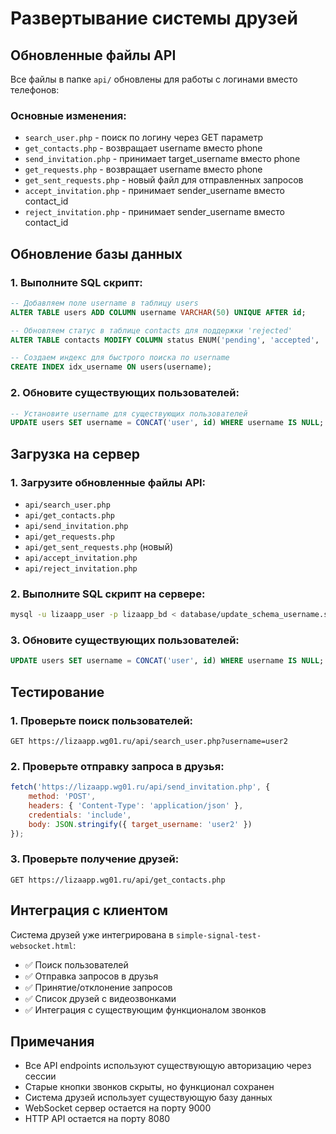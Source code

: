 # Развертывание системы друзей

## Обновленные файлы API

Все файлы в папке `api/` обновлены для работы с логинами вместо телефонов:

### Основные изменения:
- `search_user.php` - поиск по логину через GET параметр
- `get_contacts.php` - возвращает username вместо phone
- `send_invitation.php` - принимает target_username вместо phone
- `get_requests.php` - возвращает username вместо phone
- `get_sent_requests.php` - новый файл для отправленных запросов
- `accept_invitation.php` - принимает sender_username вместо contact_id
- `reject_invitation.php` - принимает sender_username вместо contact_id

## Обновление базы данных

### 1. Выполните SQL скрипт:
```sql
-- Добавляем поле username в таблицу users
ALTER TABLE users ADD COLUMN username VARCHAR(50) UNIQUE AFTER id;

-- Обновляем статус в таблице contacts для поддержки 'rejected'
ALTER TABLE contacts MODIFY COLUMN status ENUM('pending', 'accepted', 'rejected') DEFAULT 'pending';

-- Создаем индекс для быстрого поиска по username
CREATE INDEX idx_username ON users(username);
```

### 2. Обновите существующих пользователей:
```sql
-- Установите username для существующих пользователей
UPDATE users SET username = CONCAT('user', id) WHERE username IS NULL;
```

## Загрузка на сервер

### 1. Загрузите обновленные файлы API:
- `api/search_user.php`
- `api/get_contacts.php`
- `api/send_invitation.php`
- `api/get_requests.php`
- `api/get_sent_requests.php` (новый)
- `api/accept_invitation.php`
- `api/reject_invitation.php`

### 2. Выполните SQL скрипт на сервере:
```bash
mysql -u lizaapp_user -p lizaapp_bd < database/update_schema_username.sql
```

### 3. Обновите существующих пользователей:
```sql
UPDATE users SET username = CONCAT('user', id) WHERE username IS NULL;
```

## Тестирование

### 1. Проверьте поиск пользователей:
```
GET https://lizaapp.wg01.ru/api/search_user.php?username=user2
```

### 2. Проверьте отправку запроса в друзья:
```javascript
fetch('https://lizaapp.wg01.ru/api/send_invitation.php', {
    method: 'POST',
    headers: { 'Content-Type': 'application/json' },
    credentials: 'include',
    body: JSON.stringify({ target_username: 'user2' })
});
```

### 3. Проверьте получение друзей:
```
GET https://lizaapp.wg01.ru/api/get_contacts.php
```

## Интеграция с клиентом

Система друзей уже интегрирована в `simple-signal-test-websocket.html`:

- ✅ Поиск пользователей
- ✅ Отправка запросов в друзья
- ✅ Принятие/отклонение запросов
- ✅ Список друзей с видеозвонками
- ✅ Интеграция с существующим функционалом звонков

## Примечания

- Все API endpoints используют существующую авторизацию через сессии
- Старые кнопки звонков скрыты, но функционал сохранен
- Система друзей использует существующую базу данных
- WebSocket сервер остается на порту 9000
- HTTP API остается на порту 8080
